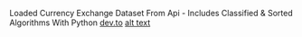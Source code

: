 Loaded Currency Exchange Dataset From Api - Includes Classified & Sorted Algorithms With Python
[dev.to](https://dev.to/alicanakca_/currency-exchange-dataset-classification-sorting-and-data-visualization-42nd)
[alt text]([url=https://hizliresim.com/iTKGQn][img]https://i.hizliresim.com/iTKGQn.png[/img][/url])
